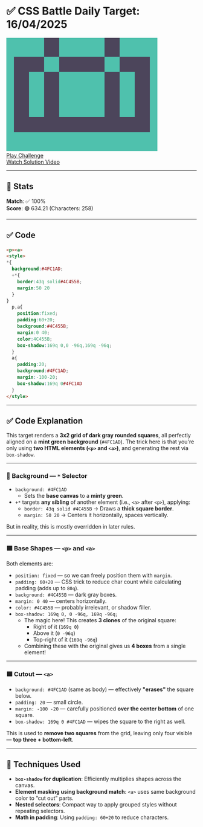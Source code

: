 # ✅ CSS Battle Daily Target: 16/04/2025

![Target](./images/16.png)  
[Play Challenge](https://cssbattle.dev/play/5kFsFTUvk89nukHlfneb)  
[Watch Solution Video](https://youtube.com/shorts/C9PJ5Q0Njyc)

---

## 🔢 Stats

**Match**: ✅ 100%  
**Score**: 🟢 634.21 (Characters: 258)

---

## ✅ Code

```html
<p><a>
<style>
*{
  background:#4FC1AD;
  +*{
    border:43q solid#4C455B;
    margin:50 20
  }
}
  p,a{
    position:fixed;
    padding:60+20;
    background:#4C455B;
    margin:0 40;
    color:4C455B;
    box-shadow:169q 0,0 -96q,169q -96q;
  }
  a{
    padding:20;
    background:#4FC1AD;
    margin:-100-20;
    box-shadow:169q 0#4FC1AD
  }
</style>
```

---

## ✅ Code Explanation 

This target renders a **3x2 grid of dark gray rounded squares**, all perfectly aligned on a **mint green background** (`#4FC1AD`). The trick here is that you're only using **two HTML elements (`<p>` and `<a>`)**, and generating the rest via `box-shadow`.

---

### 🎨 Background — `*` Selector

- `background: #4FC1AD`  
  - Sets the **base canvas** to a **minty green**.
- `+*` targets **any sibling** of another element (i.e., `<a>` after `<p>`), applying:
  - `border: 43q solid #4C455B` → Draws a **thick square border**.
  - `margin: 50 20` → Centers it horizontally, spaces vertically.

But in reality, this is mostly overridden in later rules.

---

### 🟥 Base Shapes — `<p>` and `<a>`

Both elements are:

- `position: fixed` — so we can freely position them with `margin`.
- `padding: 60+20` — CSS trick to reduce char count while calculating padding (adds up to `80q`).
- `background: #4C455B` — dark gray boxes.
- `margin: 0 40` — centers horizontally.
- `color: #4C455B` — probably irrelevant, or shadow filler.
- `box-shadow: 169q 0, 0 -96q, 169q -96q;`
  - The magic here! This creates **3 clones** of the original square:
    - Right of it (`169q 0`)
    - Above it (`0 -96q`)
    - Top-right of it (`169q -96q`)
  - Combining these with the original gives us **4 boxes** from a single element!

---

### 🟩 Cutout — `<a>`

- `background: #4FC1AD` (same as body) — effectively **"erases"** the square below.
- `padding: 20` — small circle.
- `margin: -100 -20` — carefully positioned **over the center bottom** of one square.
- `box-shadow: 169q 0 #4FC1AD` — wipes the square to the right as well.

This is used to **remove two squares** from the grid, leaving only four visible — **top three + bottom-left**.

---

## 🧠 Techniques Used

- **`box-shadow` for duplication**: Efficiently multiplies shapes across the canvas.
- **Element masking using background match**: `<a>` uses same background color to “cut out” parts.
- **Nested selectors**: Compact way to apply grouped styles without repeating selectors.
- **Math in padding**: Using `padding: 60+20` to reduce characters.
